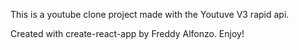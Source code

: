 This is a youtube clone project made with the Youtuve V3 rapid api. 

Created with create-react-app by Freddy Alfonzo. Enjoy!


